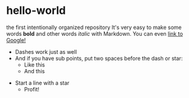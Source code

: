 # hello-world
the first intentionally organized repository
It's very easy to make some words **bold** and other words *italic* with Markdown. You can even [link to Google!](http://google.com)
- Dashes work just as well
- And if you have sub points, put two spaces before the dash or star:
  - Like this
  - And this
* Start a line with a star
  * Profit!
